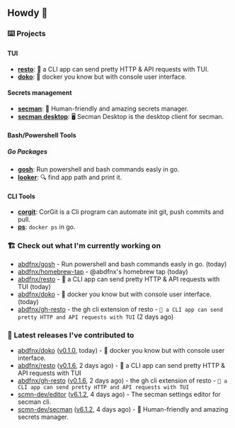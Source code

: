## Howdy 👋

### ⌨️ Projects

#### TUI

- [**resto**](https://github.com/abdfnx/resto): 🔗 a CLI app can send pretty HTTP & API requests with TUI.
- [**doko**](https://github.com/abdfnx/doko): 🐳 docker you know but with console user interface.

#### Secrets management

- [**secman**](https://github.com/scmn-dev/secman): 👊 Human-friendly and amazing secrets manager.
- [**secman desktop**](https://github.com/scmn-dev/desktop): 🖥️ Secman Desktop is the desktop client for secman.

#### Bash/Powershell Tools

##### Go Packages
- [**gosh**](https://github.com/abdfnx/gosh): Run powershell and bash commands easly in go.
- [**looker**](https://github.com/abdfnx/looker): 🔍 find app path and print it.

#### CLI Tools

- [**corgit**](https://github.com/abdfnx/corgit): CorGit is a Cli program can automate init git, push commits and pull.
- [**ps**](https://github.com/scmn-dev/ps): `docker ps` in go.

### 🏗️ Check out what I'm currently working on


- [abdfnx/gosh](https://github.com/abdfnx/gosh) - Run powershell and bash commands easly in go. (today)
- [abdfnx/homebrew-tap](https://github.com/abdfnx/homebrew-tap) - @abdfnx&#39;s homebrew tap (today)
- [abdfnx/resto](https://github.com/abdfnx/resto) - 🔗 a CLI app can send pretty HTTP &amp; API requests with TUI (today)
- [abdfnx/doko](https://github.com/abdfnx/doko) - 🐳 docker you know but with console user interface. (today)
- [abdfnx/gh-resto](https://github.com/abdfnx/gh-resto) - the gh cli extension of resto - `🔗 a CLI app can send pretty HTTP and API requests with TUI` (2 days ago)

### 🔭 Latest releases I've contributed to

- [abdfnx/doko](https://github.com/abdfnx/doko) ([v0.1.0](https://github.com/abdfnx/doko/releases/tag/v0.1.0), today) - 🐳 docker you know but with console user interface.
- [abdfnx/resto](https://github.com/abdfnx/resto) ([v0.1.6](https://github.com/abdfnx/resto/releases/tag/v0.1.6), 2 days ago) - 🔗 a CLI app can send pretty HTTP &amp; API requests with TUI
- [abdfnx/gh-resto](https://github.com/abdfnx/gh-resto) ([v0.1.6](https://github.com/abdfnx/gh-resto/releases/tag/v0.1.6), 2 days ago) - the gh cli extension of resto - `🔗 a CLI app can send pretty HTTP and API requests with TUI`
- [scmn-dev/editor](https://github.com/scmn-dev/editor) ([v6.1.2](https://github.com/scmn-dev/editor/releases/tag/v6.1.2), 4 days ago) - The secman settings editor for secman cli.
- [scmn-dev/secman](https://github.com/scmn-dev/secman) ([v6.1.2](https://github.com/scmn-dev/secman/releases/tag/v6.1.2), 4 days ago) - 👊 Human-friendly and amazing secrets manager.
